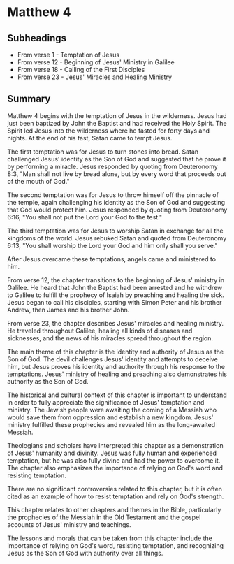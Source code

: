# Matthew 4

## Subheadings

* From verse 1 - Temptation of Jesus
* From verse 12 - Beginning of Jesus' Ministry in Galilee 
* From verse 18 - Calling of the First Disciples
* From verse 23 - Jesus' Miracles and Healing Ministry

## Summary

Matthew 4 begins with the temptation of Jesus in the wilderness. Jesus had just been baptized by John the Baptist and had received the Holy Spirit. The Spirit led Jesus into the wilderness where he fasted for forty days and nights. At the end of his fast, Satan came to tempt Jesus.

The first temptation was for Jesus to turn stones into bread. Satan challenged Jesus' identity as the Son of God and suggested that he prove it by performing a miracle. Jesus responded by quoting from Deuteronomy 8:3, "Man shall not live by bread alone, but by every word that proceeds out of the mouth of God."

The second temptation was for Jesus to throw himself off the pinnacle of the temple, again challenging his identity as the Son of God and suggesting that God would protect him. Jesus responded by quoting from Deuteronomy 6:16, "You shall not put the Lord your God to the test."

The third temptation was for Jesus to worship Satan in exchange for all the kingdoms of the world. Jesus rebuked Satan and quoted from Deuteronomy 6:13, "You shall worship the Lord your God and him only shall you serve."

After Jesus overcame these temptations, angels came and ministered to him.

From verse 12, the chapter transitions to the beginning of Jesus' ministry in Galilee. He heard that John the Baptist had been arrested and he withdrew to Galilee to fulfill the prophecy of Isaiah by preaching and healing the sick. Jesus began to call his disciples, starting with Simon Peter and his brother Andrew, then James and his brother John.

From verse 23, the chapter describes Jesus' miracles and healing ministry. He traveled throughout Galilee, healing all kinds of diseases and sicknesses, and the news of his miracles spread throughout the region.

The main theme of this chapter is the identity and authority of Jesus as the Son of God. The devil challenges Jesus' identity and attempts to deceive him, but Jesus proves his identity and authority through his response to the temptations. Jesus' ministry of healing and preaching also demonstrates his authority as the Son of God.

The historical and cultural context of this chapter is important to understand in order to fully appreciate the significance of Jesus' temptation and ministry. The Jewish people were awaiting the coming of a Messiah who would save them from oppression and establish a new kingdom. Jesus' ministry fulfilled these prophecies and revealed him as the long-awaited Messiah.

Theologians and scholars have interpreted this chapter as a demonstration of Jesus' humanity and divinity. Jesus was fully human and experienced temptation, but he was also fully divine and had the power to overcome it. The chapter also emphasizes the importance of relying on God's word and resisting temptation.

There are no significant controversies related to this chapter, but it is often cited as an example of how to resist temptation and rely on God's strength.

This chapter relates to other chapters and themes in the Bible, particularly the prophecies of the Messiah in the Old Testament and the gospel accounts of Jesus' ministry and teachings.

The lessons and morals that can be taken from this chapter include the importance of relying on God's word, resisting temptation, and recognizing Jesus as the Son of God with authority over all things.